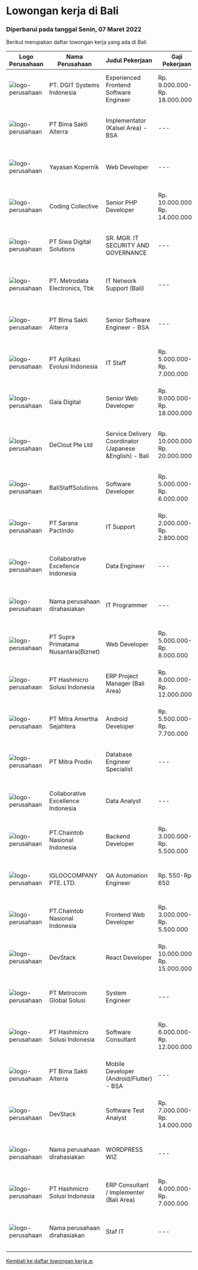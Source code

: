 
  # Lowongan kerja di Bali

  ### Diperbarui pada tanggal Senin, 07 Maret 2022

  Berikut merupakan daftar lowongan kerja yang ada di Bali

  |Logo Perusahaan | Nama Perusahaan | Judul Pekerjaan | Gaji Pekerjaan | Lokasi | Deskripsi | Tanggal diunggah | Pranala |
  | -------------- | --------------- | --------------- | --------- | --------- | -------------- | ------- | ----------- |
  |![logo-perusahaan](https://image-service-cdn.seek.com.au/86a88c2f6d7d45552583132278caf70ef23e7608/ee4dce1061f3f616224767ad58cb2fc751b8d2dc)|PT. DGIT Systems Indonesia|Experienced Frontend Software Engineer|Rp. 9.000.000-Rp. 18.000.000|Badung|We are looking for talented developers to join an experienced team of front-end engineers working on our flagship product Telflow, a multi-award...|Minggu, 06 Maret 2022|https://www.jobstreet.co.id/id/job/experienced-frontend-software-engineer-3803691?token=0~0887f0c2-76c5-43ea-9eba-bf8806190552&sectionRank=1&jobId=jobstreet-id-job-3803691|
|![logo-perusahaan](https://image-service-cdn.seek.com.au/3b449304b19b7a5909fe2d6166b69cb2e3dfc9ad/ee4dce1061f3f616224767ad58cb2fc751b8d2dc)|PT Bima Sakti Alterra|Implementator (Kalsel Area) - BSA|---|Denpasar|Deskripsi Pekerjaan Melakukan pemasangan / instalasi aplikasi. Melakukan pelatihan cara penggunaan aplikasi. Melakukan surve mengenai spesifikasi...|Sabtu, 05 Maret 2022|https://www.jobstreet.co.id/id/job/implementator-kalsel-area-bsa-3801939?token=0~0887f0c2-76c5-43ea-9eba-bf8806190552&sectionRank=2&jobId=jobstreet-id-job-3801939|
|![logo-perusahaan](https://image-service-cdn.seek.com.au/9617ddf1ece433ae3b27dc5c284e009a9f0a8c98/ee4dce1061f3f616224767ad58cb2fc751b8d2dc)|Yayasan Kopernik|Web Developer|---|Gianyar|Kopernik is an exciting, cutting-edge organization that finds what works by experimenting with potential solutions that address social and...|Sabtu, 05 Maret 2022|https://www.jobstreet.co.id/id/job/web-developer-3802366?token=0~0887f0c2-76c5-43ea-9eba-bf8806190552&sectionRank=3&jobId=jobstreet-id-job-3802366|
|![logo-perusahaan](https://image-service-cdn.seek.com.au/24a7297959412a4000416265921f6daa6368513d/ee4dce1061f3f616224767ad58cb2fc751b8d2dc)|Coding Collective|Senior PHP Developer|Rp. 10.000.000-Rp. 14.000.000|Bali|The ideal candidate is a highly resourceful and innovative developer with extensive experience in the layout, design, and coding of websites...|Minggu, 06 Maret 2022|https://www.jobstreet.co.id/id/job/senior-php-developer-3802848?token=0~0887f0c2-76c5-43ea-9eba-bf8806190552&sectionRank=4&jobId=jobstreet-id-job-3802848|
|![logo-perusahaan](https://image-service-cdn.seek.com.au/04db367a48c4414c093236c88fa42061bd66957a/ee4dce1061f3f616224767ad58cb2fc751b8d2dc)|PT Siwa Digital Solutions|SR. MGR. IT SECURITY AND GOVERNANCE|---|Bali|This position is responsible for developing, implementing and monitoring a strategic, comprehensive enterprise cybersecurity and IT risk management...|Sabtu, 05 Maret 2022|https://www.jobstreet.co.id/id/job/sr-mgr-it-security-and-governance-3802347?token=0~0887f0c2-76c5-43ea-9eba-bf8806190552&sectionRank=5&jobId=jobstreet-id-job-3802347|
|![logo-perusahaan](https://image-service-cdn.seek.com.au/0d75518309b56a3cff39daa569b0ba02cc7a22f2/ee4dce1061f3f616224767ad58cb2fc751b8d2dc)|PT. Metrodata Electronics, Tbk|IT  Network Support (Bali)|---|Denpasar|Qualifications: Education Level, At least Bachelor Degree (S1) Working experience, Experienced in the same field and role at least 1 year for team...|Selasa, 01 Maret 2022|https://www.jobstreet.co.id/id/job/it-network-support-bali-3805896?token=0~0887f0c2-76c5-43ea-9eba-bf8806190552&sectionRank=6&jobId=jobstreet-id-job-3805896|
|![logo-perusahaan](https://image-service-cdn.seek.com.au/3b449304b19b7a5909fe2d6166b69cb2e3dfc9ad/ee4dce1061f3f616224767ad58cb2fc751b8d2dc)|PT Bima Sakti Alterra|Senior Software Engineer - BSA|---|Bali|Area Responsibility:● Develop software solutions by studying information needs; conferring with users; studying systems flow, data usage and work...|Minggu, 06 Maret 2022|https://www.jobstreet.co.id/id/job/senior-software-engineer-bsa-3803158?token=0~0887f0c2-76c5-43ea-9eba-bf8806190552&sectionRank=7&jobId=jobstreet-id-job-3803158|
|![logo-perusahaan](https://image-service-cdn.seek.com.au/8a1bc4b6d87493a86f3053a990557345773404ef/ee4dce1061f3f616224767ad58cb2fc751b8d2dc)|PT Aplikasi Evolusi Indonesia|IT Staff|Rp. 5.000.000-Rp. 7.000.000|Bali|Requirements : Age maximum 28 years old. Minimum S1 degree in faculty of computer science or similar from an accredited university. Proactive and...|Selasa, 01 Maret 2022|https://www.jobstreet.co.id/id/job/it-staff-3806002?token=0~0887f0c2-76c5-43ea-9eba-bf8806190552&sectionRank=8&jobId=jobstreet-id-job-3806002|
|![logo-perusahaan](https://image-service-cdn.seek.com.au/4b13bb68a9992340d3fd42fe1e7e6a297cafa365/ee4dce1061f3f616224767ad58cb2fc751b8d2dc)|Gaia Digital|Senior Web Developer|Rp. 9.000.000-Rp. 18.000.000|Gianyar|What we need- Bachelor's degree in Web development or related field, or relevant experience- Experienced in developing responsive design websites-...|Sabtu, 05 Maret 2022|https://www.jobstreet.co.id/id/job/senior-web-developer-3801408?token=0~0887f0c2-76c5-43ea-9eba-bf8806190552&sectionRank=9&jobId=jobstreet-id-job-3801408|
|![logo-perusahaan](https://image-service-cdn.seek.com.au/630a7033d994844346a754ca43355af5cf219c92/ee4dce1061f3f616224767ad58cb2fc751b8d2dc)|DeClout Pte Ltd|Service Delivery Coordinator (Japanese &English) - Bali|Rp. 10.000.000-Rp. 20.000.000|Bali|Coordinate the delivery date with partner ISP in each country to install the Internet, install SD-WAN equipment and testing after the installation...|Kamis, 03 Maret 2022|https://www.jobstreet.co.id/id/job/service-delivery-coordinator-japanese-english-bali-9290441/origin/sg?token=0~0887f0c2-76c5-43ea-9eba-bf8806190552&sectionRank=10&jobId=jobstreet-sg-job-9290441|
|![logo-perusahaan](https://i.ibb.co/sqvTCh9/112815900-stock-vector-no-image-available-icon-flat-vector.webp)|BaliStaffSolutions|Software Developer|Rp. 5.000.000-Rp. 6.000.000|Bali|An international company in Kuta, Bali is looking for a talented and enthusiastic Software Developer (Full-Time)Responsibilities: Choose the best...|Sabtu, 05 Maret 2022|https://www.jobstreet.co.id/id/job/software-developer-3809686?token=0~0887f0c2-76c5-43ea-9eba-bf8806190552&sectionRank=11&jobId=jobstreet-id-job-3809686|
|![logo-perusahaan](https://image-service-cdn.seek.com.au/98982338245954acade7338ecccff8adaf4bc449/ee4dce1061f3f616224767ad58cb2fc751b8d2dc)|PT Sarana Pactindo|IT Support|Rp. 2.000.000-Rp. 2.800.000|Jawa Barat|Melakukan test pada aplikasi perusahaan sebelum launching Membuat buku manual untuk aplikasi yang akan di launching agar mudah dibaca oleh user...|Selasa, 01 Maret 2022|https://www.jobstreet.co.id/id/job/it-support-3806042?token=0~0887f0c2-76c5-43ea-9eba-bf8806190552&sectionRank=12&jobId=jobstreet-id-job-3806042|
|![logo-perusahaan](https://image-service-cdn.seek.com.au/7145b1ba6bc0dbd678e2bf86d776dd2b1b9b81f6/ee4dce1061f3f616224767ad58cb2fc751b8d2dc)|Collaborative Excellence Indonesia|Data Engineer|---|Bali|Job Description Develops or modifies data models, ETL processes, and BI tool solutions Ensures appropriate documentation for all development and...|Jumat, 04 Maret 2022|https://www.jobstreet.co.id/id/job/data-engineer-3799785?token=0~0887f0c2-76c5-43ea-9eba-bf8806190552&sectionRank=13&jobId=jobstreet-id-job-3799785|
|![logo-perusahaan](https://i.ibb.co/sqvTCh9/112815900-stock-vector-no-image-available-icon-flat-vector.webp)|Nama perusahaan dirahasiakan|IT Programmer|---|Bali|Pendidikan minimal S1 segala jurusan Minimal memiliki 2 tahun pengalaman kerja di bidang yang sama Memiliki pengetahuan mengenai PHP dan bahasa...|Rabu, 02 Maret 2022|https://www.jobstreet.co.id/id/job/it-programmer-3806407?token=0~0887f0c2-76c5-43ea-9eba-bf8806190552&sectionRank=14&jobId=jobstreet-id-job-3806407|
|![logo-perusahaan](https://image-service-cdn.seek.com.au/1033d36f751f076cfdd637ed0acbcbf8508866ec/ee4dce1061f3f616224767ad58cb2fc751b8d2dc)|PT Supra Primatama Nusantara(Biznet)|Web Developer|Rp. 5.000.000-Rp. 8.000.000|Denpasar|Requirements : Maximum 27 years old Minimum S1 in Information System/Computer Science, minimum GPA 3.00 Minimum 1 year experience as a Web Developer...|Kamis, 03 Maret 2022|https://www.jobstreet.co.id/id/job/web-developer-3792193?token=0~0887f0c2-76c5-43ea-9eba-bf8806190552&sectionRank=15&jobId=jobstreet-id-job-3792193|
|![logo-perusahaan](https://image-service-cdn.seek.com.au/f6d60ad46f70dbd67cd5ea70ad66341689963cbd/ee4dce1061f3f616224767ad58cb2fc751b8d2dc)|PT Hashmicro Solusi Indonesia|ERP Project Manager (Bali Area)|Rp. 8.000.000-Rp. 12.000.000|Bali|Responsibilities: Manage and ensure ERP projects are done on time, on budget and on scope with high customer satisfaction Developing project plans,...|Sabtu, 05 Maret 2022|https://www.jobstreet.co.id/id/job/erp-project-manager-bali-area-3795306?token=0~0887f0c2-76c5-43ea-9eba-bf8806190552&sectionRank=16&jobId=jobstreet-id-job-3795306|
|![logo-perusahaan](https://image-service-cdn.seek.com.au/36f0e259d21447326c545ed4ae03d7208f820c51/ee4dce1061f3f616224767ad58cb2fc751b8d2dc)|PT Mitra Amertha Sejahtera|Android Developer|Rp. 5.500.000-Rp. 7.700.000|Jakarta Raya|Anda memiliki keahlian dan pengalaman sebagai Android Developer dan ingin membangun karir di Perusahaan Lighting &amp; Electrical Products Terbesar...|Minggu, 06 Maret 2022|https://www.jobstreet.co.id/id/job/android-developer-3803496?token=0~0887f0c2-76c5-43ea-9eba-bf8806190552&sectionRank=17&jobId=jobstreet-id-job-3803496|
|![logo-perusahaan](https://image-service-cdn.seek.com.au/f1be22f46360bcc58de63530e14403f3e8642152/ee4dce1061f3f616224767ad58cb2fc751b8d2dc)|PT Mitra Prodin|Database Engineer Specialist|---|Gianyar|ESSENTIAL DUTIES &amp; RESPONSIBILITIES:1.    Create and maintain optimal data pipeline architecture2.    Identify and design internal process...|Kamis, 03 Maret 2022|https://www.jobstreet.co.id/id/job/database-engineer-specialist-3792145?token=0~0887f0c2-76c5-43ea-9eba-bf8806190552&sectionRank=18&jobId=jobstreet-id-job-3792145|
|![logo-perusahaan](https://image-service-cdn.seek.com.au/7145b1ba6bc0dbd678e2bf86d776dd2b1b9b81f6/ee4dce1061f3f616224767ad58cb2fc751b8d2dc)|Collaborative Excellence Indonesia|Data Analyst|---|Bali|Job Description Develops or modifies data models, ETL processes, and BI tool solutions Ensures appropriate documentation for all development and...|Rabu, 02 Maret 2022|https://www.jobstreet.co.id/id/job/data-analyst-3807059?token=0~0887f0c2-76c5-43ea-9eba-bf8806190552&sectionRank=19&jobId=jobstreet-id-job-3807059|
|![logo-perusahaan](https://image-service-cdn.seek.com.au/cc953e81409f6fcf45756b1a04ecd703f9e78796/ee4dce1061f3f616224767ad58cb2fc751b8d2dc)|PT.Chaintob Nasional Indonesia|Backend Developer|Rp. 3.000.000-Rp. 5.500.000|Bali|Chaca Market is seeking a talented individual who possesses infinite curiosity. You'll teammate with us to create groundbreaking technology. This is...|Kamis, 03 Maret 2022|https://www.jobstreet.co.id/id/job/backend-developer-3799015?token=0~0887f0c2-76c5-43ea-9eba-bf8806190552&sectionRank=20&jobId=jobstreet-id-job-3799015|
|![logo-perusahaan](https://image-service-cdn.seek.com.au/c5ae64cbbd3cc7cf0d28f2b7937a0f4838c481ef/ee4dce1061f3f616224767ad58cb2fc751b8d2dc)|IGLOOCOMPANY PTE. LTD.|QA Automation Engineer|Rp. 550-Rp. 650|Bali|Job purposeWe are looking for a talented QA Automation Engineer to join our team. The candidate that will succeed in this position will be able...|Kamis, 03 Maret 2022|https://www.jobstreet.co.id/id/job/qa-automation-engineer-9242795/origin/sg?token=0~0887f0c2-76c5-43ea-9eba-bf8806190552&sectionRank=21&jobId=jobstreet-sg-job-9242795|
|![logo-perusahaan](https://image-service-cdn.seek.com.au/cc953e81409f6fcf45756b1a04ecd703f9e78796/ee4dce1061f3f616224767ad58cb2fc751b8d2dc)|PT.Chaintob Nasional Indonesia|Frontend Web Developer|Rp. 3.000.000-Rp. 5.500.000|Bali|Chaca Market is seeking a talented individual who possesses infinite curiosity. You'll teammate with us to create groundbreaking technology. This is...|Kamis, 03 Maret 2022|https://www.jobstreet.co.id/id/job/frontend-web-developer-3799013?token=0~0887f0c2-76c5-43ea-9eba-bf8806190552&sectionRank=22&jobId=jobstreet-id-job-3799013|
|![logo-perusahaan](https://image-service-cdn.seek.com.au/074f2081cc42a722643e36313941760f758e7c3b/ee4dce1061f3f616224767ad58cb2fc751b8d2dc)|DevStack|React Developer|Rp. 10.000.000-Rp. 15.000.000|Bali|This position is perfect for you if you: Enjoy working in a collaborative and team-oriented environments, as well as working solo and independently...|Kamis, 03 Maret 2022|https://www.jobstreet.co.id/id/job/react-developer-3792730?token=0~0887f0c2-76c5-43ea-9eba-bf8806190552&sectionRank=23&jobId=jobstreet-id-job-3792730|
|![logo-perusahaan](https://image-service-cdn.seek.com.au/ff4cb1233a290f926d9dced69b6a50ab8b087e47/ee4dce1061f3f616224767ad58cb2fc751b8d2dc)|PT Metrocom Global Solusi|System Engineer|---|Bali|Responsibilities : 5 x 8 Onsite support. Daily service request of server, storage &amp; network activity Daily monitoring &amp; check based on SOP to...|Selasa, 01 Maret 2022|https://www.jobstreet.co.id/id/job/system-engineer-3805140?token=0~0887f0c2-76c5-43ea-9eba-bf8806190552&sectionRank=24&jobId=jobstreet-id-job-3805140|
|![logo-perusahaan](https://image-service-cdn.seek.com.au/f6d60ad46f70dbd67cd5ea70ad66341689963cbd/ee4dce1061f3f616224767ad58cb2fc751b8d2dc)|PT Hashmicro Solusi Indonesia|Software Consultant|Rp. 6.000.000-Rp. 12.000.000|Jakarta Barat|Please access this link and fill the Job Application Form:https://jobportal.hashmicro.com/jobs/detail/erp-consultant-22Responsibilities: Manage and...|Kamis, 03 Maret 2022|https://www.jobstreet.co.id/id/job/software-consultant-3792410?token=0~0887f0c2-76c5-43ea-9eba-bf8806190552&sectionRank=25&jobId=jobstreet-id-job-3792410|
|![logo-perusahaan](https://image-service-cdn.seek.com.au/3b449304b19b7a5909fe2d6166b69cb2e3dfc9ad/ee4dce1061f3f616224767ad58cb2fc751b8d2dc)|PT Bima Sakti Alterra|Mobile Developer (Android/Flutter) - BSA|---|Bali|Job Description:● Translate designs and wireframes into high quality code Kotlin/Java/Flutter● Build best practice applications architecture for the...|Sabtu, 05 Maret 2022|https://www.jobstreet.co.id/id/job/mobile-developer-android-flutter-bsa-3801932?token=0~0887f0c2-76c5-43ea-9eba-bf8806190552&sectionRank=26&jobId=jobstreet-id-job-3801932|
|![logo-perusahaan](https://image-service-cdn.seek.com.au/074f2081cc42a722643e36313941760f758e7c3b/ee4dce1061f3f616224767ad58cb2fc751b8d2dc)|DevStack|Software Test Analyst|Rp. 7.000.000-Rp. 14.000.000|Jakarta Raya|This position is perfect for you if you: Enjoy working in a collaborative and team-oriented environments, as well as working solo and independently...|Selasa, 01 Maret 2022|https://www.jobstreet.co.id/id/job/software-test-analyst-3806184?token=0~0887f0c2-76c5-43ea-9eba-bf8806190552&sectionRank=27&jobId=jobstreet-id-job-3806184|
|![logo-perusahaan](https://i.ibb.co/sqvTCh9/112815900-stock-vector-no-image-available-icon-flat-vector.webp)|Nama perusahaan dirahasiakan|WORDPRESS WIZ|---|Bali|Looking for a Wordpress wiz based in Bali to manage the technical side of our retail website and:- upload new products- upload inventory- upload...|Rabu, 02 Maret 2022|https://www.jobstreet.co.id/id/job/wordpress-wiz-3790898?token=0~0887f0c2-76c5-43ea-9eba-bf8806190552&sectionRank=28&jobId=jobstreet-id-job-3790898|
|![logo-perusahaan](https://image-service-cdn.seek.com.au/f6d60ad46f70dbd67cd5ea70ad66341689963cbd/ee4dce1061f3f616224767ad58cb2fc751b8d2dc)|PT Hashmicro Solusi Indonesia|ERP Consultant / Implementer (Bali Area)|Rp. 4.000.000-Rp. 7.000.000|Bali|*Fill this form to start our recruitment...|Rabu, 02 Maret 2022|https://www.jobstreet.co.id/id/job/erp-consultant-implementer-bali-area-3807232?token=0~0887f0c2-76c5-43ea-9eba-bf8806190552&sectionRank=29&jobId=jobstreet-id-job-3807232|
|![logo-perusahaan](https://i.ibb.co/sqvTCh9/112815900-stock-vector-no-image-available-icon-flat-vector.webp)|Nama perusahaan dirahasiakan|Staf IT|---|Bali|Tanggung jawab :• Melakukan instalasi hardware atau software sesuai dengan ketentuan dan membuat laporannya.• Melakukan pemeliharaan berkala atas...|Sabtu, 26 Februari 2022|https://www.jobstreet.co.id/id/job/staf-it-3803941?token=0~0887f0c2-76c5-43ea-9eba-bf8806190552&sectionRank=30&jobId=jobstreet-id-job-3803941|


  [Kembali ke daftar lowongan kerja 🔙](../README.md#daftar-lowongan-kerja)
  